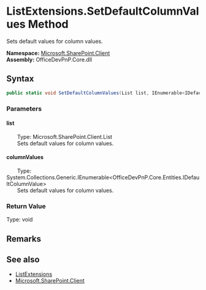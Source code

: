 # ListExtensions.SetDefaultColumnValues Method  
Sets default values for column values.  

**Namespace:** [Microsoft.SharePoint.Client](Microsoft.SharePoint.Client.md)  
**Assembly:** OfficeDevPnP.Core.dll  
## Syntax
```C#
public static void SetDefaultColumnValues(List list, IEnumerable<IDefaultColumnValue> columnValues)
```
### Parameters
#### list  
&emsp;&emsp;Type: Microsoft.SharePoint.Client.List  
&emsp;&emsp;Sets default values for column values.  

  

#### columnValues  
&emsp;&emsp;Type: System.Collections.Generic.IEnumerable&lt;OfficeDevPnP.Core.Entities.IDefaultColumnValue&gt;  
&emsp;&emsp;Sets default values for column values.  

  

### Return Value
Type: void  

## Remarks
  
## See also
- [ListExtensions](Microsoft.SharePoint.Client.ListExtensions.md) 
- [Microsoft.SharePoint.Client](Microsoft.SharePoint.Client.md) 
